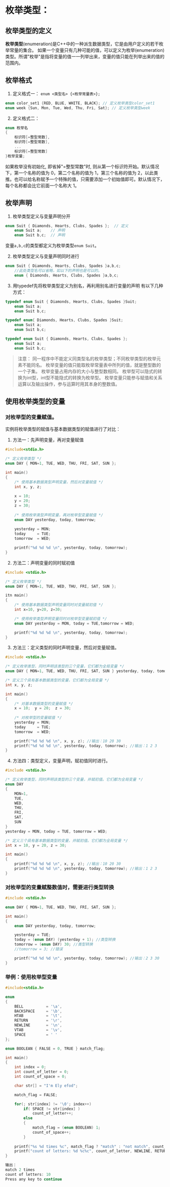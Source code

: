 # 枚举类型：

## 枚举类型的定义

**枚举类型**(enumeration)是C++中的一种派生数据类型，它是由用户定义的若干枚举常量的集合。
如果一个变量只有几种可能的值，可以定义为枚举(enumeration)类型。所谓"枚举"是指将变量的值一一列举出来，变量的值只能在列举出来的值的范围内。

## 枚举格式
1. 定义格式一：
``enum <类型名> {<枚举常量表>};``
```cpp
enum color_set1 {RED, BLUE, WHITE, BLACK}; // 定义枚举类型color_set1
enum week {Sun, Mon, Tue, Wed, Thu, Fri, Sat}; // 定义枚举类型week
```

2. 定义格式二：
```cpp
enum 枚举名
{
    标识符[=整型常数],
    标识符[=整型常数],
    ...
    标识符[=整型常数]
}枚举变量;
```
如果枚举没有初始化, 即省掉"=整型常数"时, 则从第一个标识符开始。默认情况下，第一个名称的值为 0，第二个名称的值为 1，第三个名称的值为 2，以此类推。也可以给名称赋予一个特殊的值，只需要添加一个初始值即可。默认情况下，每个名称都会比它前面一个名称大 1。


## 枚举声明
1. 枚举类型定义与变量声明分开
```cpp
enum Suit { Diamonds, Hearts, Clubs, Spades };  // 定义
	enum Suit a;    // 声明
	enum Suit b,c;  // 声明
```
变量``a,b,c``的类型都定义为枚举类型``enum Suit``。

2. 枚举类型定义与变量声明同时进行
```cpp
enum Suit { Diamonds, Hearts, Clubs, Spades }a,b,c;
	//此处类型名可以省略，如以下的声明也是可以的。
	enum { Diamonds, Hearts, Clubs, Spades }a,b,c;
```

3. 用typedef先将枚举类型定义为别名，再利用别名进行变量的声明
有以下几种方式：
```cpp
typedef enum Suit { Diamonds, Hearts, Clubs, Spades }Suit;
    enum Suit a;
    enum Suit b,c;
```
```cpp
typedef enum{ Diamonds, Hearts, Clubs, Spades }Suit;
    enum Suit a;
    enum Suit b,c;
```
```cpp
typedef enum Suit { Diamonds, Hearts, Clubs, Spades };
    enum Suit a;
    enum Suit b,c;
```
>注意： 同一程序中不能定义同类型名的枚举类型；不同枚举类型的枚举元素不能同名。
枚举变量的值只能取枚举常量表中所列的值，就是整型数的一个子集。 枚举变量占用内存的大小与整型数相同。
枚举型可以隐式的转换为int型，int型不能隐式的转换为枚举型。
枚举变量只能参与赋值和关系运算以及输出操作，参与运算时用其本身的整数值。

## 使用枚举类型的变量
### 对枚举型的变量赋值。
实例将枚举类型的赋值与基本数据类型的赋值进行了对比：

1. 方法一：先声明变量，再对变量赋值
```cpp
#include<stdio.h>

/* 定义枚举类型 */
enum DAY { MON=1, TUE, WED, THU, FRI, SAT, SUN };

int main()
{
    /* 使用基本数据类型声明变量，然后对变量赋值 */
    int x, y, z;
    
    x = 10;
    y = 20;
    z = 30;
    
    /* 使用枚举类型声明变量，再对枚举型变量赋值 */
    enum DAY yesterday, today, tomorrow;
    
    yesterday = MON;
    today     = TUE;
    tomorrow  = WED;

    printf("%d %d %d \n", yesterday, today, tomorrow);
}
```

2. 方法二：声明变量的同时赋初值
```cpp
#include <stdio.h>

/* 定义枚举类型 */
enum DAY { MON=1, TUE, WED, THU, FRI, SAT, SUN };

itn main()
{
    /* 使用基本数据类型声明变量同时对变量赋初值 */
    int x=10, y=20, z=30;

    /* 使用枚举类型声明变量同时对枚举型变量赋初值 */
    enum DAY yesterday = MON, today = TUE,tomorrow = WED;

    printf("%d %d %d \n", yesterday, today, tomorrow);
}
```

3. 方法三：定义类型的同时声明变量，然后对变量赋值。
```cpp
#include <stdio.h>

/* 定义枚举类型，同时声明该类型的三个变量，它们都为全局变量 */
enum DAY { MON=1, TUE, WED, THU, FRI, SAT, SUN } yesterday, today, tomorrow;

/* 定义三个具有基本数据类型的变量，它们都为全局变量 */
int x, y, z;

int main()
{
    /* 对基本数据类型的变量赋值 */
    x = 10;  y = 20;  z = 30;
    
    /* 对枚举型的变量赋值 */
    yesterday = MON;
    today     = TUE;
    tomorrow  = WED;

    printf("%d %d %d \n", x, y, z); //输出：10 20 30
    printf("%d %d %d \n", yesterday, today, tomorrow); //输出：1 2 3
}
```
4. 方法四：类型定义，变量声明，赋初值同时进行。
```cpp
#include <stdio.h>

/* 定义枚举类型，同时声明该类型的三个变量，并赋初值。它们都为全局变量 */
enum DAY
{
    MON=1, 
    TUE,
    WED,
    THU,
    FRI,
    SAT,
    SUN 
}
yesterday = MON, today = TUE, tomorrow = WED;

/* 定义三个具有基本数据类型的变量，并赋初值。它们都为全局变量 */
int x = 10, y = 20, z = 30;

int main()
{
    printf("%d %d %d \n", x, y, z); //输出：10 20 30
    printf("%d %d %d \n", yesterday, today, tomorrow); //输出：1 2 3
}
```

### 对枚举型的变量赋整数值时，需要进行类型转换
```cpp
#include <stdio.h>

enum DAY { MON=1, TUE, WED, THU, FRI, SAT, SUN };

int main()
{
    enum DAY yesterday, today, tomorrow;

    yesterday = TUE;
    today = (enum DAY) (yesterday + 1); //类型转换
    tomorrow = (enum DAY) 30; //类型转换
    //tomorrow = 3; //错误

    printf("%d %d %d \n", yesterday, today, tomorrow); //输出：2 3 30
}
```

### 举例：使用枚举型变量
```cpp
#include<stdio.h>

enum
{ 
    BELL          = '\a',
    BACKSPACE     = '\b',
    HTAB          = '\t',
    RETURN        = '\r',
    NEWLINE       = '\n', 
    VTAB          = '\v',
    SPACE         = ' '
};

enum BOOLEAN { FALSE = 0, TRUE } match_flag;

int main()
{
    int index = 0;
    int count_of_letter = 0;
    int count_of_space = 0;

    char str[] = "I'm Ely efod";

    match_flag = FALSE;

    for(; str[index] != '\0'; index++)
        if( SPACE != str[index] )
            count_of_letter++;
        else
        {
            match_flag = (enum BOOLEAN) 1;
            count_of_space++;
        }
    
    printf("%s %d times %c", match_flag ? "match" : "not match", count_of_space, NEWLINE);
    printf("count of letters: %d %c%c", count_of_letter, NEWLINE, RETURN);
}
```
```cpp
输出：
match 2 times
count of letters: 10
Press any key to continue
```







